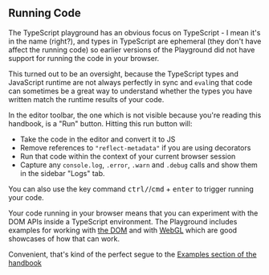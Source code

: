 ## Running Code

The TypeScript playground has an obvious focus on TypeScript - I mean it's in the name (right?), and types in TypeScript are ephemeral (they don't have affect the running code) so earlier versions of the Playground did not have support for running the code in your browser.

This turned out to be an oversight, because the TypeScript types and JavaScript runtime are not always perfectly in sync and `eval`ing that code can sometimes be a great way to understand whether the types you have written match the runtime results of your code.

In the editor toolbar, the one which is not visible because you're reading this handbook, is a "Run" button. Hitting this run button will:

- Take the code in the editor and convert it to JS
- Remove references to `"reflect-metadata"` if you are using decorators
- Run that code within the context of your current browser session
- Capture any `console.log`, `.error`, `.warn` and `.debug` calls and show them in the sidebar "Logs" tab.

You can also use the key command <kbd>ctrl/</kbd>/<kbd>cmd</kbd> + <kbd>enter</kbd> to trigger running your code.

Your code running in your browser means that you can experiment with the DOM APIs inside a TypeScript environment. The Playground includes examples for working with [the DOM](https://www.typescriptlang.org/play?useJavaScript=trueq=185#example/typescript-with-web) and with [WebGL](https://www.typescriptlang.org/play/?useJavaScript=trueq=461#example/typescript-with-webgl) which are good showcases of how that can work.

Convenient, that's kind of the perfect segue to the [Examples section of the handbook]()
